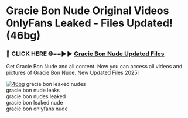# Gracie Bon Nude Original Videos 0nlyFans Leaked - Files Updated! (46bg)

<h3>🔴 CLICK HERE 🌐==►► <a href="https://tinyurl.com/yc6ubb5a" rel="nofollow">Gracie Bon Nude Updated Files</a></h3>

Get Gracie Bon Nude and all content. Now you can access all videos and pictures of Gracie Bon Nude. New Updated Files 2025!

[![46bg](https://i.imgur.com/7eu0CRL.gif)](https://tinyurl.com/yc6ubb5a)
gracie bon leaked nudes<br>
gracie bon nude leaks<br>
gracie bon nudes leaked<br>
gracie bon leaked nude<br>
gracie bon onlyfans nude